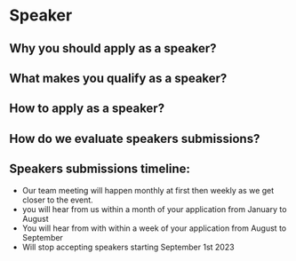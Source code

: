# Speaker

## Why you should apply as a speaker? 

## What makes you qualify as a speaker? 

## How to apply as a speaker? 

## How do we evaluate speakers submissions? 

## Speakers submissions timeline:

- Our team meeting will happen monthly at first then weekly as we get closer to the event. 
- you will hear from us within a month of your application from January to August 
- You will hear from with within a week of your application from August to September 
- Will stop accepting speakers starting September 1st 2023 
